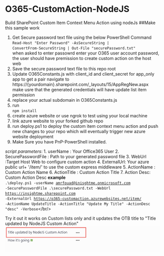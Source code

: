 # O365-CustomAction-NodeJS
Build SharePoint Custom Item Context Menu Action using nodeJs
##Make this sample work
1. Get Secure password text file using the below PowerShell Command
<br/><code>Read-Host "Enter Password" -AsSecureString |  ConvertFrom-SecureString | Out-File "securePassword.txt"</code><br/>
when asked to enter passowrd enter your O365 user account password, the user should have premission to create custom action on the host web
2. Save the secure password text file to this repo root
3. Update O365Constants.js with client_id and client_secret for app_only app to get a pair navigate to https://{yourdomain}.sharepoint.com/_layouts/15/AppRegNew.aspx 
make usre that the generated credentials will have update list item permission
4. replace your actual subdomain in O365Constants.js
5. run <br/><code>npm install</code><br/>
6. create azure website or use ngrok to test using your local machine
7. link azure website to your forked github repo 
8. run deploy.ps1 to deploy the custom item context menu action and push new changes to your repo which will eventually trigger new azure website deployment
9. Make Sure you have PnP-PowerShell installed.

*script parameters*:
    1. userName : Your Office365 User
    2. SecurePasswordFile : Path to your generated password file
    3. WebUrl :Target Host Web to configure custom action
    4. ExternalUrl: Your azure public url+ '/item/' to use the custom express middleware
    5. ActionName : Custom Action Name
    6. ActionTitle : Custom Action Title
    7. Action Desc: Custom Action Desc 
**example**
<br/><code>.\deploy.ps1 -userName amrfouad@inisghtme.onmicrosoft.com -SecurePasswordFile .\securePassword.txt -WebUrl https://insightme.sharepoint.com -ExternalUrl https://o365-customaction.azurewebsites.net/item/ -ActionName UpdateTitle -ActionTitle "Update My Title" -ActionDesc "desc" -Verbose</code></br/>

Try it out it works on Custom lists only and it updates the OTB title to "Title updated by NodeJS Custom Action"
![example](./example.png)